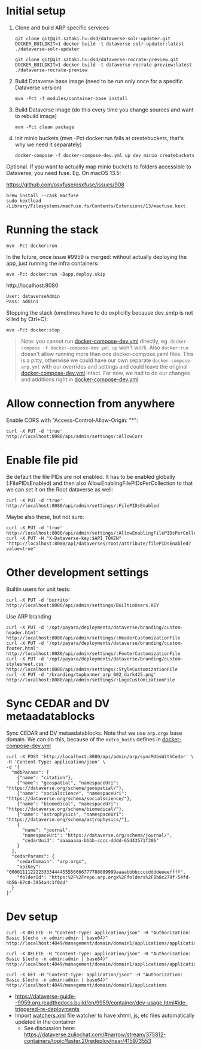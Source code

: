 # Initial setup

1. Clone and build ARP specific services
    ```
    git clone git@git.sztaki.hu:dsd/dataverse-solr-updater.git
    DOCKER_BUILDKIT=1 docker build -t dataverse-solr-updater:latest ./dataverse-solr-updater
    
    git clone git@git.sztaki.hu:dsd/dataverse-rocrate-preview.git
    DOCKER_BUILDKIT=1 docker build -t dataverse-rocrate-preview:latest ./dataverse-rocrate-preview
    ```
1. Build Dataverse base image (need to be run only once for a specific Dataverse version)
    ```   
    mvn -Pct -f modules/container-base install
    ```
1. Build Dataverse image (do this every time you change sources and want to rebuild image)
    ```
    mvn -Pct clean package
    ```
1. Init minio buckets (mvn -Pct docker:run fails at createbuckets, that's why we need it separately)
    ```
   docker-compose -f docker-compose-dev.yml up dev_minio createbuckets
   ```

Optional. If you want to actually map minio buckets to folders accessible to Dataverse, you need fuse. Eg. On macOS 13.5:

https://github.com/osxfuse/osxfuse/issues/908

```
brew install --cask macfuse
sudo kextload /Library/Filesystems/macfuse.fs/Contents/Extensions/13/macfuse.kext
```

# Running the stack

```
mvn -Pct docker:run
```


In the future, once issue #9959 is merged: without actually deploying the app, just running the infra containers:

```
mvn -Pct docker:run -Dapp.deploy.skip
```

http://localhost:8080
```
User: dataverseAdmin 
Pass: admin1
```

Stopping the stack (ometimes have to do explicitly because dev_smtp is not killed by Ctrl+C):

```
mvn -Pct docker:stop
```

> Note: you cannot run [docker-compose-dev.yml](docker-compose-dev.yml) directly, eg. `docker-compose -f docker-compose-dev.yml up` won't work. Also `docker:run` doesn't allow running more than one docker-compose.yaml files. This is a pitty, otherwise we could have our own separate `docker-compose-arp.yml` with our overrides and settings and could leave the original [docker-compose-dev.yml](docker-compose-dev.yml) intact. For now, we had to do our changes and additions right in [docker-compose-dev.yml](docker-compose-dev.yml). 

# Allow connection from anywhere

Enable CORS with "Access-Control-Allow-Origin: "*":

```
curl -X PUT -d 'true' http://localhost:8080/api/admin/settings/:AllowCors
```

# Enable file pid

Be default the file PIDs are not enabled. It has to be enabled globally (:FilePIDsEnabled) and then also AllowEnablingFilePIDsPerCollection to that we can set it on the Root dataverse as well:

```
curl -X PUT -d 'true' http://localhost:8080/api/admin/settings/:FilePIDsEnabled
```

Maybe also these, but not sure:
```
curl -X PUT -d 'true' http://localhost:8080/api/admin/settings/:AllowEnablingFilePIDsPerCollection
curl -X PUT -H "X-Dataverse-key:$API_TOKEN" "http://localhost:8080/api/dataverses/root/attribute/filePIDsEnabled?value=true"
```


# Other development settings

Builtin users for unit tests:

```
curl -X PUT -d 'burrito' http://localhost:8080/api/admin/settings/BuiltinUsers.KEY
```

Use ARP branding

```
curl -X PUT -d '/opt/payara/deployments/dataverse/branding/custom-header.html' http://localhost:8080/api/admin/settings/:HeaderCustomizationFile
curl -X PUT -d '/opt/payara/deployments/dataverse/branding/custom-footer.html' http://localhost:8080/api/admin/settings/:FooterCustomizationFile
curl -X PUT -d '/opt/payara/deployments/dataverse/branding/custom-stylesheet.css' http://localhost:8080/api/admin/settings/:StyleCustomizationFile
curl -X PUT -d '/branding/topbanner_arp_002_dark425.png' http://localhost:8080/api/admin/settings/:LogoCustomizationFile
```


# Sync CEDAR and DV metaadatablocks

Sync CEDAR and DV metaadatablocks. Note that we use `arp.orgx` base domain. We can do this, because of the `extra_hosts` defines in [docker-compose-dev.yml](docker-compose-dev.yml)

```
curl -X POST 'http://localhost:8080/api/admin/arp/syncMdbsWithCedar' \
-H 'Content-Type: application/json' \
-d '{
  "mdbParams": [
    {"name": "citation"},
    {"name": "geospatial", "namespaceUri": "https://dataverse.org/schema/geospatial/"},
    {"name": "socialscience", "namespaceUri": "https://dataverse.org/schema/socialscience/"},
    {"name": "biomedical", "namespaceUri": "https://dataverse.org/schema/biomedical/"},
    {"name": "astrophysics", "namespaceUri": "https://dataverse.org/schema/astrophysics/"},
    {
      "name": "journal",
      "namespaceUri": "https://dataverse.org/schema/journal/",
      "cedarUuid": "aaaaaaaa-bbbb-cccc-dddd-65d43571f306"
    }
  ],
  "cedarParams": {
    "cedarDomain": "arp.orgx",
    "apiKey": "0000111122223333444455556666777788889999aaaabbbbccccddddeeeeffff",
    "folderId": "https:%2F%2Frepo.arp.orgx%2Ffolders%2F8b8c279f-54fd-4b56-87c0-3954a4c1f0dd"
  }
}'
```


# Dev setup

```
curl -X DELETE -H "Content-Type: application/json" -H "Authorization: Basic $(echo -n admin:admin | base64)" http://localhost:4849/management/domain/domain1/applications/application/dataverse

curl -X DELETE -H "Content-Type: application/json" -H "Authorization: Basic $(echo -n admin:admin | base64)" http://localhost:4849/management/domain/domain1/applications/application/dataverse

curl -X GET -H "Content-Type: application/json" -H "Authorization: Basic $(echo -n admin:admin | base64)" http://localhost:4849/management/domain/domain1/applications

```
- https://dataverse-guide--9959.org.readthedocs.build/en/9959/container/dev-usage.html#ide-triggered-re-deployments
- Import [watchers.xml](scripts%2Fintellij%2Fwatchers.xml) file watcher to have xhtml, js, etc files automatically updated in the container
    - See discussion here: https://dataverse.zulipchat.com/#narrow/stream/375812-containers/topic/faster.20redeploy/near/415973553
